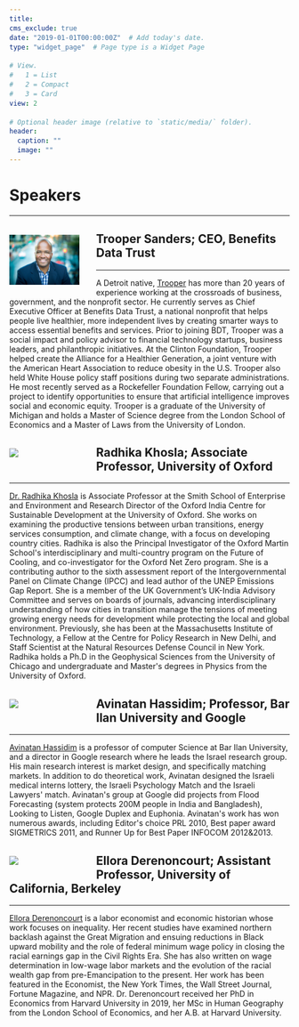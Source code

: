 ```yaml
---
title: 
cms_exclude: true
date: "2019-01-01T00:00:00Z"  # Add today's date.
type: "widget_page"  # Page type is a Widget Page

# View.
#   1 = List
#   2 = Compact
#   3 = Card
view: 2

# Optional header image (relative to `static/media/` folder).
header:
  caption: ""
  image: ""
---
```


# **Speakers** #
___

<img style = "float:left; margin:20px 30px 20px 0px" src="images/Trooper Headshot.JPEG" width="25%" height = "auto">
  
## Trooper Sanders; CEO, Benefits Data Trust ##

---

 <p>A Detroit native, <a href="https://bdtrust.org/trooper-sanders/">Trooper</a> has more than 20 years of experience working at the crossroads of business, government, and the nonprofit sector. He currently serves as Chief Executive Officer at Benefits Data Trust, a national nonprofit that helps people live healthier, more independent lives by creating smarter ways to access essential benefits and services. Prior to joining BDT, Trooper was a social impact and policy advisor to financial technology startups, business leaders, and philanthropic initiatives. At the Clinton Foundation, Trooper helped create the Alliance for a Healthier Generation, a joint venture with the American Heart Association to reduce obesity in the U.S. Trooper also held White House policy staff positions during two separate administrations. He most recently served as a Rockefeller Foundation Fellow, carrying out a project to identify opportunities to ensure that artificial intelligence improves social and economic equity. Trooper is a graduate of the University of Michigan and holds a Master of Science degree from the London School of Economics and a Master of Laws from the University of London.</p> 
  

<img style = "float:left; margin:20px 30px 20px 0px" src="images/radhika.JPEG" width="25%" height = "auto">
  
## Radhika Khosla; Associate Professor, University of Oxford ##

---
 
<p><a href="https://www.some.ox.ac.uk/people/radhika-khosla/">Dr. Radhika Khosla</a> is Associate Professor at the Smith School of Enterprise and Environment and Research Director of the Oxford India Centre for Sustainable Development at the University of Oxford. She works on examining the productive tensions between urban transitions, energy services consumption, and climate change, with a focus on developing country cities. Radhika is also the Principal Investigator of the Oxford Martin School's interdisciplinary and multi-country program on the Future of Cooling, and co-investigator for the Oxford Net Zero program. She is a contributing author to the sixth assessment report of the Intergovernmental Panel on Climate Change (IPCC) and lead author of the UNEP Emissions Gap Report. She is a member of the UK Government’s UK-India Advisory Committee and serves on boards of journals, advancing interdisciplinary understanding of how cities in transition manage the tensions of meeting growing energy needs for development while protecting the local and global environment. Previously, she has been at the Massachusetts Institute of Technology, a Fellow at the Centre for Policy Research in New Delhi, and Staff Scientist at the Natural Resources Defense Council in New York. Radhika holds a Ph.D in the Geophysical Sciences from the University of Chicago and undergraduate and Master's degrees in Physics from the University of Oxford.</p>

<img style = "float:left; margin:20px 30px 20px 0px" src="images/avinatan.JPEG" width="25%" height = "auto">

## Avinatan Hassidim; Professor, Bar Ilan University and Google ##

---

<p><a href="https://u.cs.biu.ac.il/~avinatan/">Avinatan Hassidim</a> is a professor of computer Science at Bar Ilan University, and a director in Google research where he leads the Israel research group. His main research interest is market design, and specifically matching markets. In addition to do theoretical work, Avinatan designed the Israeli medical interns lottery, the Israeli Psychology Match and the Israeli Lawyers' match. Avinatan's group at Google did projects from Flood Forecasting (system protects 200M people in India and Bangladesh), Looking to Listen, Google Duplex and Euphonia. Avinatan's work has won numerous awards, including Editor's choice PRL 2010, Best paper award SIGMETRICS 2011, and Runner Up for Best Paper INFOCOM 2012&2013.</p>

<img style = "float:left; margin:20px 30px 20px 0px" src="images/derenoncourt.JPEG" width="25%" height = "auto">

## Ellora Derenoncourt; Assistant Professor, University of California, Berkeley ##

---

<p><a href="https://www.elloraderenoncourt.com/">Ellora Derenoncourt</a> is a labor economist and economic historian whose work focuses on inequality. Her recent studies have examined northern backlash against the Great Migration and ensuing reductions in Black upward mobility and the role of federal minimum wage policy in closing the racial earnings gap in the Civil Rights Era. She has also written on wage determination in low-wage labor markets and the evolution of the racial wealth gap from pre-Emancipation to the present. Her work has been featured in the Economist, the New York Times, the Wall Street Journal, Fortune Magazine, and NPR. Dr. Derenoncourt received her PhD in Economics from Harvard University in 2019, her MSc in Human Geography from the London School of Economics, and her A.B. at Harvard University.</p>


